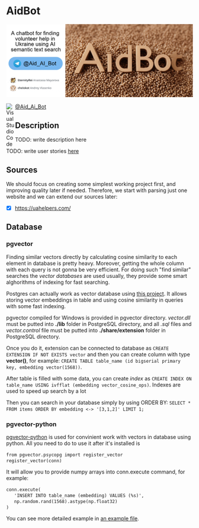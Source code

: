 # AidBot
![A chatbot for finding volunteer help using semantic text search](./assets/aidbot.gif)


[<img align="left" alt="Visual Studio Code" width="24px" src="https://upload.wikimedia.org/wikipedia/commons/thumb/8/82/Telegram_logo.svg/2048px-Telegram_logo.svg.png" /> @Aid_Ai_Bot](https://t.me/Aid_Ai_bot)

 ## Description

TODO: write description here

TODO: write user stories [here](./assets/UserStories.md)

 ## Sources 
 We should focus on creating some simplest working project first, and improving quality later if needed. Therefore, we start with parsing just one website and we can extend our sources later:
 - [x] https://uahelpers.com/
 
 ## Database
 ### pgvector
Finding similar vectors directly by calculating cosine similarity to each element in database is pretty heavy. Moreover, getting the whole column with each query is not gonna be very efficient. For doing such "find similar" searches the *vector databases* are used usually, they provide some smart alghorithms of indexing for fast searching. 

Postgres can actually work as vector database using [this project](https://github.com/pgvector/pgvector). It allows storing vector embeddings in table and using cosine similarity in queries with some fast indexing.

pgvector compiled for Windows is provided in pgvector directory. *vector.dll* must be putted into **./lib** folder in PostgreSQL directory, and all *.sql* files and *vector.control* file must be putted into **./share/extension** folder in PostgreSQL directory. 

Once you do it, extension can be connected to database as `CREATE EXTENSION IF NOT EXISTS vector` and then you can create column with type **vector()**, for example: `CREATE TABLE table_name (id bigserial primary key, embedding vector(1568))`. 

After table is filled with some data, you can create *index* as `CREATE INDEX ON table_name USING ivfflat (embedding vector_cosine_ops)`. Indexes are used to speed up search by a lot

Then you can search in your database simply by using ORDER BY: `SELECT * FROM items ORDER BY embedding <-> '[3,1,2]' LIMIT 1;`

 ### pgvector-python
[pgvector-python](https://github.com/pgvector/pgvector-python) is used for convinient work with vectors in database using python. All you need to do to use it after it's installed is
```
from pgvector.psycopg import register_vector
register_vector(conn)
```
It will allow you to provide numpy arrays into conn.execute command, for example:
```
conn.execute(
   'INSERT INTO table_name (embedding) VALUES (%s)', 
   np.random.rand(1568).astype(np.float32)
)
```
You can see more detailed example in [an example file](./examples/pgvector-python-example.py).
